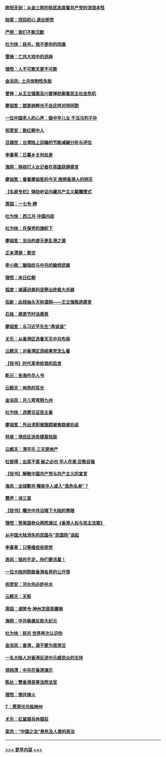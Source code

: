 #### [欧阳天剑：从金三胖的核武态度看共产党的流氓本性](../pages/nsc993/n11702238.md?t=12060222) 
#### [陆客：找回初心 退出邪党](../pages/nsc993/n11702213.md?t=12060222) 
#### [严晓：我们不能沉默](../pages/nsc993/n11702110.md?t=12060222) 
#### [吐为快：妖共，我不是你的肉盾](../pages/nsc993/n11701366.md?t=12060222) 
#### [雪绮：亡共大戏中的选择](../pages/nsc993/n11699922.md?t=12060222) 
#### [理悟：人不可欺天更不可欺](../pages/nsc993/n11699657.md?t=12060222) 
#### [金浴凤:  土共体制性失败](../pages/nsc993/n11699361.md?t=12060222) 
#### [曾铮：从王立强案及川普弹劾案看民主社会危机](../pages/nsc993/n11699318.md?t=12060222) 
#### [廖祖笙：就是纳粹也不会这样对待同胞](../pages/nsc993/n11697658.md?t=12060222) 
#### [一位中国老人的心声：做中华儿女 不当马列子孙](../pages/nsc993/n11697525.md?t=12060222) 
#### [祝君安：致红朝中人](../pages/nsc993/n11697518.md?t=12060222) 
#### [吕锡民：台湾陆上运输的节能减碳分析与评估](../pages/nsc993/n11694983.md?t=12060222) 
#### [李春草：日暮乡关何处是](../pages/nsc993/n11694805.md?t=12060222) 
#### [海网：殃视打人女记者在英国获罪感言](../pages/nsc993/n11693832.md?t=12060222) 
#### [廖祖笙：看看廖祖笙的今天 想想香港人的明天](../pages/nsc993/n11693707.md?t=12060222) 
#### [【名家专栏】弹劾听证内藏共产主义颠覆模式](../pages/nsc993/n11693563.md?t=12060222) 
#### [莲园：一七令‧辨](../pages/nsc993/n11692558.md?t=12060222) 
#### [吐为快：西江月·中国内政](../pages/nsc993/n11692071.md?t=12060222) 
#### [吐为快：在保党的旗帜下](../pages/nsc993/n11691188.md?t=12060222) 
#### [廖祖笙：法治的虚无是乱港之源](../pages/nsc993/n11690605.md?t=12060222) 
#### [正本清源：救世](../pages/nsc993/n11689134.md?t=12060222) 
#### [李小刚：脑指纹与中共的脑控武器](../pages/nsc993/n11688900.md?t=12060222) 
#### [理悟：末日红朝](../pages/nsc993/n11688829.md?t=12060222) 
#### [弧度：谁逼迫美利坚祭出终极大杀器](../pages/nsc993/n11688735.md?t=12060222) 
#### [伍新：此线抽头天拆谍网——王立强叛逃感言](../pages/nsc993/n11687981.md?t=12060222) 
#### [石铭：感恩节时话感恩](../pages/nsc993/n11687568.md?t=12060222) 
#### [廖祖笙：与习近平先生“再谈谈”](../pages/nsc993/n11687005.md?t=12060222) 
#### [关乐：从香港区选看天灭中共布局](../pages/nsc993/n11686647.md?t=12060222) 
#### [云鹤天：对香港区选结果党怎么看](../pages/nsc993/n11686216.md?t=12060222) 
#### [【投书】时代革命给我的启发](../pages/nsc993/n11684287.md?t=12060222) 
#### [乾元：告海外华人书](../pages/nsc993/n11684044.md?t=12060222) 
#### [云鹤天：响亮的耳光](../pages/nsc993/n11684254.md?t=12060222) 
#### [金浴凤：月儿弯弯照九州](../pages/nsc993/n11684231.md?t=12060222) 
#### [吐为快：选票见证民主香](../pages/nsc993/n11684206.md?t=12060222) 
#### [廖祖笙：外出求职被跟踪被套路被劝返](../pages/nsc993/n11683874.md?t=12060222) 
#### [林泉：港民区选告捷莫轻敌](../pages/nsc993/n11683930.md?t=12060222) 
#### [云鹤天：清平乐 三无房地产](../pages/nsc993/n11681521.md?t=12060222) 
#### [杜彼得：出其不意 破之必也 华人在美 庄敬自强](../pages/nsc993/n11679554.md?t=12060222) 
#### [【投书】解散中国共产党与共产主义的宣言](../pages/nsc993/n11679177.md?t=12060222) 
#### [海风：全球剿共 哪些华人或入“高危名单”？](../pages/nsc993/n11678617.md?t=12060222) 
#### [慧声：诗三首](../pages/nsc993/n11678848.md?t=12060222) 
#### [【投书】曝光中共治理下大陆的黑暗](../pages/nsc993/n11678674.md?t=12060222) 
#### [理悟：贺美国参众两院通过《香港人权与民主法案》](../pages/nsc993/n11678104.md?t=12060222) 
#### [从中国大陆消失的民国与“民国热”谈起](../pages/nsc993/n11678075.md?t=12060222) 
#### [李春草：只等瘟疫收邪党](../pages/nsc993/n11677308.md?t=12060222) 
#### [逸风：我的手足，你们要活着！](../pages/nsc993/n11676352.md?t=12060222) 
#### [一位大陆同胞致香港各界的公开信](../pages/nsc993/n11675761.md?t=12060222) 
#### [祝君安：河水何必妒井水](../pages/nsc993/n11675746.md?t=12060222) 
#### [云鹤天：天怒](../pages/nsc993/n11675718.md?t=12060222) 
#### [莲园：调笑令‧神州怎容恶魔祸](../pages/nsc993/n11675648.md?t=12060222) 
#### [海网：中共偷袭反助大纪元](../pages/nsc993/n11673515.md?t=12060222) 
#### [吐为快：妖共 世界再次认识你](../pages/nsc993/n11673506.md?t=12060222) 
#### [金浴凤：香港，请不要为我哭泣](../pages/nsc993/n11673248.md?t=12060222) 
#### [一名大陆人对香港反送中示威民众的支持](../pages/nsc993/n11672615.md?t=12060222) 
#### [郑纯清：中共在香港演示](../pages/nsc993/n11670539.md?t=12060222) 
#### [陈达：赞香港高等法院法官](../pages/nsc993/n11669542.md?t=12060222) 
#### [理悟：倒共烽火](../pages/nsc993/n11668844.md?t=12060222) 
#### [T：愿荣光光临神州](../pages/nsc993/n11668421.md?t=12060222) 
#### [关乐：红鼠狼兵休猖狂](../pages/nsc993/n11668378.md?t=12060222) 
#### [梁京：“中国之治”是危及人类的恶治](../pages/nsc993/n11668328.md?t=12060222) 

----
#### [ >>> 更早内容 <<< ](../indexes/nsc993-earlier.md)
